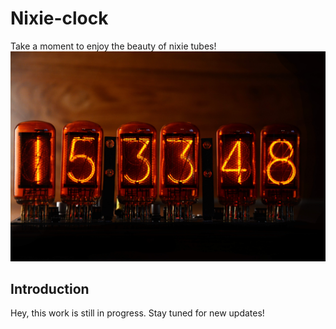 # Nixie-clock

Take a moment to enjoy the beauty of nixie tubes! ![alt text](Photos/DSC_0183_edited_comprimed.jpg "Nixie clock")

## Introduction

Hey, this work is still in progress. Stay tuned for new updates!
